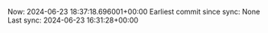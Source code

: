 Now: 2024-06-23 18:37:18.696001+00:00 Earliest commit since sync: None Last sync: 2024-06-23 16:31:28+00:00

